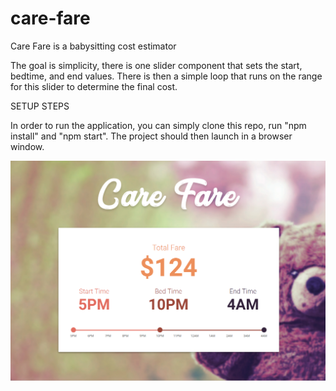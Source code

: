 # care-fare

Care Fare is a babysitting cost estimator

The goal is simplicity, there is one slider component that sets the start, bedtime, and end values. There is then a simple loop that runs on the range for this slider to determine the final cost.

SETUP STEPS

In order to run the application, you can simply clone this repo, run "npm install" and "npm start". The project should then launch in a browser window.

![screenshot](https://github.com/cparki3/care-fare/blob/master/src/images/screenshot.PNG)
